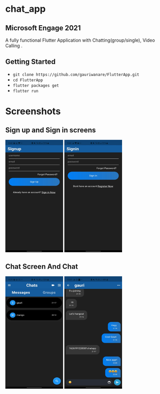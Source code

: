 # chat_app
## Microsoft Engage 2021

A fully functional Flutter Application with Chatting(group/single), Video Calling .

## Getting Started
- `git clone https://github.com/gauriwanare/FlutterApp.git`
- `cd FlutterApp`
- `flutter packages get`
- `flutter run`

# Screenshots
## Sign up and Sign in screens 
<img width="180" height="350" src="https://github.com/gauriwanare/FlutterApp/blob/main/SS/signup.jpeg"/> <img width="180" height="350" src="https://github.com/gauriwanare/FlutterApp/blob/main/SS/Signin.jpeg"/> 

## Chat Screen And Chat
<img width="180" height="350" src="https://github.com/gauriwanare/FlutterApp/blob/main/SS/SingleChat.jpeg"/> 
<img width="180" height="350" src="https://github.com/gauriwanare/FlutterApp/blob/main/SS/SingleChatConvo.jpeg"/> 
